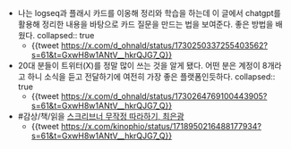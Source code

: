 - 나는 logseq과 플래시 카드를 이옹해 정리와 학습을 하는데 이 글에서 chatgpt를 활용해 정리한 내용을 바탕으로 카드 질문을 만드는 법을 보여준다. 좋은 방법을 배웠다.
  collapsed:: true
	- {{tweet https://x.com/d_ohnald/status/1730250337255403562?s=61&t=GxwH8w1ANtV__hkrQJG7_Q}}
- 20대 분들이 트위터(X)를 정말 많이 쓰는 것을 알게 됐다. 어떤 분은 계정이 8개라고 하니 소식을 듣고 전달하기에 여전히 가장 좋은 플랫폼인듯하다.
  collapsed:: true
	- {{tweet https://x.com/d_ohnald/status/1730264769100443905?s=61&t=GxwH8w1ANtV__hkrQJG7_Q}}
- #감상/책/읽을 [스크리브너 무작정 따라하기, 최은광](https://search.shopping.naver.com/book/catalog/39588409631)
	- {{tweet https://x.com/kinophio/status/1718950216488177934?s=61&t=GxwH8w1ANtV__hkrQJG7_Q}}
